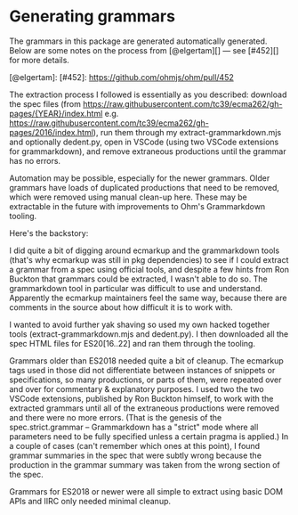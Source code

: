 # Generating grammars

The grammars in this package are generated automatically generated. Below are some notes on the process from [@elgertam][] — see [#452][] for more details.

[@elgertam]:
[#452]: https://github.com/ohmjs/ohm/pull/452

The extraction process I followed is essentially as you described: download the spec files (from https://raw.githubusercontent.com/tc39/ecma262/gh-pages/{YEAR}/index.html e.g. https://raw.githubusercontent.com/tc39/ecma262/gh-pages/2016/index.html), run them through my extract-grammarkdown.mjs and optionally dedent.py, open in VSCode (using two VSCode extensions for grammarkdown), and remove extraneous productions until the grammar has no errors.

Automation may be possible, especially for the newer grammars. Older grammars have loads of duplicated productions that need to be removed, which were removed using manual clean-up here. These may be extractable in the future with improvements to Ohm's Grammarkdown tooling.

Here's the backstory:

I did quite a bit of digging around ecmarkup and the grammarkdown tools (that's why ecmarkup was still in pkg dependencies) to see if I could extract a grammar from a spec using official tools, and despite a few hints from Ron Buckton that grammars could be extracted, I wasn't able to do so. The grammarkdown tool in particular was difficult to use and understand. Apparently the ecmarkup maintainers feel the same way, because there are comments in the source about how difficult it is to work with.

I wanted to avoid further yak shaving so used my own hacked together tools (extract-grammarkdown.mjs and dedent.py). I then downloaded all the spec HTML files for ES20[16..22] and ran them through the tooling.

Grammars older than ES2018 needed quite a bit of cleanup. The ecmarkup <emu-grammar> tags used in those did not differentiate between instances of snippets or specifications, so many productions, or parts of them, were repeated over and over for commentary & explanatory purposes. I used two the two VSCode extensions, published by Ron Buckton himself, to work with the extracted grammars until all of the extraneous productions were removed and there were no more errors. (That is the genesis of the spec.strict.grammar – Grammarkdown has a "strict" mode where all parameters need to be fully specified unless a certain pragma is applied.) In a couple of cases (can't remember which ones at this point), I found grammar summaries in the spec that were subtly wrong because the production in the grammar summary was taken from the wrong section of the spec.

Grammars for ES2018 or newer were all simple to extract using basic DOM APIs and IIRC only needed minimal cleanup.
